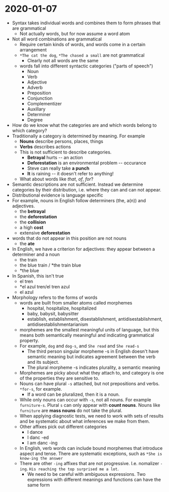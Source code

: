 # 2020-01-07

* Syntax takes individual words and combines them to form phrases that are grammatical
  * Not actually words, but for now assume a word atom
* Not all word combinations are grammatical
  * Require certain kinds of words, and words come in a certain arrangement
  * `*The cat the dog`, `*The chased a small` are not grammatical
    * Clearly not all words are the same
  * words fall into different syntactic categories ("parts of speech")
    * Noun
    * Verb
    * Adjective
    * Adverb
    * Preposition
    * Conjunction
    * Complementizer
    * Auxillary
    * Determiner
    * Degree
* How do we know what the categories are and which words belong to which category?
* Traditionally a category is determined by meaning. For example
  * **Nouns** describe persons, places, things
  * **Verbs** describes actions
  * This is not sufficient to describe categories.
    * **Betrayal** hurts -- an action
    * **Deforestation** is an environmental problem -- occurance
    * Steve can really take **a punch**
    * **It** is raining -- it doesn't refer to anything!
  * What about words like *that*, *of*, *for*?
* Semantic descriptions are not sufficient. Instead we determine categories by their distribution, i.e. where they can and can not appear.
* Distributional evidence is language specific
* For example, nouns in English follow determiners (the, a(n)) and adjectives.
  * the **betrayal**
  * the **deforestation**
  * the **collision**
  * a high **cost**
  * extensive **deforestation**
* words that do not appear in this position are not nouns
  * the **ate**
* In English, we have a criterion for adjectives: they appear between a determiner and a noun
  * the train
  * the blue train / *the train blue
  * *the blue
* In Spanish, this isn't true
  * el tren
  * *el azul tren/el tren azul
  * el azul
* Morphology refers to the forms of words
  * words are built from smaller atoms called morphemes 
    * hospital, hospitalize, hospitalized
    * baby, babysit, babysitter
    * establish, establishment, disestablishment, antidisestablishment, antidisestablishmentarianism
  * morphemes are the smallest meaningful units of language, but this means both semantically meaningful and indicating grammatical property.
  * For example, `dog` and `dog-s`, and `She read` and `She read-s`
    * The third person singular morpheme -s in English doesn't have semantic meaning but indicates agreement between the verb and its subject.
    * The plural morpheme -s indicates plurality, a semantic meaning
  * Morphemes are picky about what they attach to, and category is one of the properties they are sensitive to.
  * Nouns can have plural `-s` attached, but not prepositions and verbs. `*for-s`, for example.
    * If a word can be pluralized, then it is a noun. 
  * While only nouns can occur with `-s`, not all nouns. For example `furniture-s`. Plural `s` can only appear with **count nouns**. Nouns like `furniture` are **mass nouns** do not take the plural.
  * When applying diagnostic tests, we need to work with sets of results and be systematic about what inferences we make from them.
  * Other affixes pick out different categories
    * I dance
    * I danc -ed
    * I am danc -ing
  * In English, verb words can include bound morphemes that introduce aspect and tense. There are systematic exceptions, such as `*She is know-ing the answer` 
  * There are other `-ing` affixes that are not progressive. I.e. nomalizer `-ing`. `His reaching the top surprised me a lot`.
    * We need to be careful with ambiguous expressions. Two expressions with different meanings and functions can have the same form 